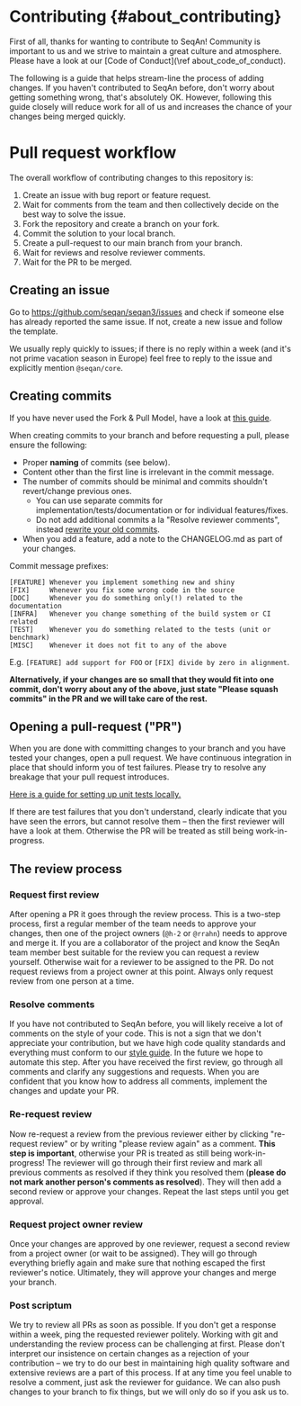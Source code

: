 <!-- SPDX-FileCopyrightText: 2006-2024 Knut Reinert & Freie Universität Berlin
     SPDX-FileCopyrightText: 2016-2024 Knut Reinert & MPI für molekulare Genetik
     SPDX-License-Identifier: CC-BY-4.0 -->
# Contributing {#about_contributing}

First of all, thanks for wanting to contribute to SeqAn! Community is important to us and we strive to maintain a great
culture and atmosphere. Please have a look at our [Code of Conduct](\ref about_code_of_conduct).

The following is a guide that helps stream-line the process of adding changes. If you haven't contributed to SeqAn
before, don't worry about getting something wrong, that's absolutely OK. However, following this guide closely
will reduce work for all of us and increases the chance of your changes being merged quickly.

# Pull request workflow

The overall workflow of contributing changes to this repository is:

  1. Create an issue with bug report or feature request.
  2. Wait for comments from the team and then collectively decide on the best way to solve the issue.
  3. Fork the repository and create a branch on your fork.
  4. Commit the solution to your local branch.
  5. Create a pull-request to our main branch from your branch.
  6. Wait for reviews and resolve reviewer comments.
  7. Wait for the PR to be merged.

## Creating an issue

Go to https://github.com/seqan/seqan3/issues and check if someone else has already reported the same issue. If not,
create a new issue and follow the template.

We usually reply quickly to issues; if there is no reply within a week (and it's not prime vacation season in Europe)
feel free to reply to the issue and explicitly mention `@seqan/core`.

## Creating commits

If you have never used the Fork & Pull Model, have a look at [this guide](https://guides.github.com/introduction/flow/).

When creating commits to your branch and before requesting a pull, please ensure the following:

  * Proper **naming** of commits (see below).
  * Content other than the first line is irrelevant in the commit message.
  * The number of commits should be minimal and commits shouldn't revert/change previous ones.
    * You can use separate commits for implementation/tests/documentation or for individual features/fixes.
    * Do not add additional commits a la "Resolve reviewer comments", instead
      [rewrite your old commits](https://thoughtbot.com/blog/git-interactive-rebase-squash-amend-rewriting-history).
  * When you add a feature, add a note to the CHANGELOG.md as part of your changes.

Commit message prefixes:
```
[FEATURE] Whenever you implement something new and shiny
[FIX]     Whenever you fix some wrong code in the source
[DOC]     Whenever you do something only(!) related to the documentation
[INFRA]   Whenever you change something of the build system or CI related
[TEST]    Whenever you do something related to the tests (unit or benchmark)
[MISC]    Whenever it does not fit to any of the above
```

E.g. `[FEATURE] add support for FOO` or `[FIX] divide by zero in alignment`.

**Alternatively, if your changes are so small that they would fit into one commit, don't worry about any of the above,
just state "Please squash commits" in the PR and we will take care of the rest.**

## Opening a pull-request ("PR")

When you are done with committing changes to your branch and you have tested your changes, open a pull request.
We have continuous integration in place that should inform you of test failures. Please try to resolve any
breakage that your pull request introduces.

[Here is a guide for setting up unit tests locally.](https://docs.seqan.de/seqan3/main_user/setup_tests.html)

If there are test failures that you don't understand, clearly indicate that you have seen the errors, but cannot resolve
them – then the first reviewer will have a look at them. Otherwise the PR will be treated as still being
work-in-progress.

## The review process

### Request first review

After opening a PR it goes through the review process. This is a two-step process, first a regular member of the team
needs to approve your changes, then one of the project owners (`@h-2` or `@rrahn`) needs to approve and merge it. If you
are a collaborator of the project and know the SeqAn team member best suitable for the review you can request a review
yourself. Otherwise wait for a reviewer to be assigned to the PR. Do not request reviews from a project owner at this
point. Always only request review from one person at a time.

### Resolve comments

If you have not contributed to SeqAn before, you will likely receive a lot of comments on the style of your code. This
is not a sign that we don't appreciate your contribution, but we have high code quality standards and everything
must conform to our [style guide](https://github.com/seqan/seqan3/wiki#library-coding-guide). In the future we hope
to automate this step.
After you have received the first review, go through all comments and clarify any suggestions and requests. When
you are confident that you know how to address all comments, implement the changes and update your PR.

### Re-request review

Now re-request a review from the previous reviewer either by clicking "re-request review" or by writing "please review
again" as a comment. **This step is important**, otherwise your PR is treated as still being work-in-progress! The
reviewer will go through their first review and mark all previous comments as resolved if they think you resolved them
(**please do not mark another person's comments as resolved**). They will then add a second review or approve your
changes. Repeat the last steps until you get approval.

### Request project owner review

Once your changes are approved by one reviewer, request a second review from a project owner (or wait to be assigned).
They will go through everything briefly again and make sure that nothing escaped the first reviewer's notice.
Ultimately, they will approve your changes and merge your branch.

### Post scriptum

We try to review all PRs as soon as possible. If you don't get a response within a week, ping the requested reviewer
politely. Working with git and understanding the review process can be challenging at first. Please don't interpret our
insistence on certain changes as a rejection of your contribution – we try to do our best in maintaining high quality
software and extensive reviews are a part of this process. If at any time you feel unable to resolve a comment, just
ask the reviewer for guidance. We can also push changes to your branch to fix things, but we will only do so if you
ask us to.
